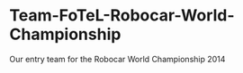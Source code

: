 Team-FoTeL-Robocar-World-Championship
=====================================

Our entry team for the Robocar World Championship 2014
